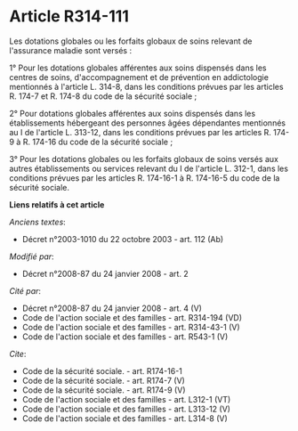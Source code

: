 # Article R314-111

Les dotations globales ou les forfaits globaux de soins relevant de l'assurance maladie sont versés : 

1° Pour les dotations globales afférentes aux soins dispensés dans les centres de soins, d'accompagnement et de prévention en
addictologie mentionnés à l'article L. 314-8, dans les conditions prévues par les articles R. 174-7 et R. 174-8 du code de la
sécurité sociale ; 

2° Pour dotations globales afférentes aux soins dispensés dans les établissements hébergeant des personnes âgées dépendantes
mentionnés au I de l'article L. 313-12, dans les conditions prévues par les articles R. 174-9 à R. 174-16 du code de la
sécurité sociale ; 

3° Pour les dotations globales ou les forfaits globaux de soins versés aux autres établissements ou services relevant du I de
l'article L. 312-1, dans les conditions prévues par les articles R. 174-16-1 à R. 174-16-5 du code de la sécurité sociale.

**Liens relatifs à cet article**

_Anciens textes_:

  - Décret n°2003-1010 du 22 octobre 2003 - art. 112 (Ab)

_Modifié par_:

  - Décret n°2008-87 du 24 janvier 2008 - art. 2

_Cité par_:

  - Décret n°2008-87 du 24 janvier 2008 - art. 4 (V)
  - Code de l'action sociale et des familles - art. R314-194 (VD)
  - Code de l'action sociale et des familles - art. R314-43-1 (V)
  - Code de l'action sociale et des familles - art. R543-1 (V)

_Cite_:

  - Code de la sécurité sociale. - art. R174-16-1
  - Code de la sécurité sociale. - art. R174-7 (V)
  - Code de la sécurité sociale. - art. R174-9 (V)
  - Code de l'action sociale et des familles - art. L312-1 (VT)
  - Code de l'action sociale et des familles - art. L313-12 (V)
  - Code de l'action sociale et des familles - art. L314-8 (V)
